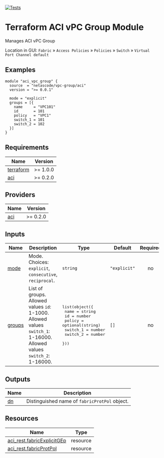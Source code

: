 <!-- BEGIN_TF_DOCS -->
[![Tests](https://github.com/netascode/terraform-aci-vpc-group/actions/workflows/test.yml/badge.svg)](https://github.com/netascode/terraform-aci-vpc-group/actions/workflows/test.yml)

# Terraform ACI vPC Group Module

Manages ACI vPC Group

Location in GUI:
`Fabric` » `Access Policies` » `Policies` » `Switch` » `Virtual Port Channel default`

## Examples

```hcl
module "aci_vpc_group" {
  source  = "netascode/vpc-group/aci"
  version = ">= 0.0.1"

  mode = "explicit"
  groups = [{
    name     = "VPC101"
    id       = 101
    policy   = "VPC1"
    switch_1 = 101
    switch_2 = 102
  }]
}

```

## Requirements

| Name | Version |
|------|---------|
| <a name="requirement_terraform"></a> [terraform](#requirement\_terraform) | >= 1.0.0 |
| <a name="requirement_aci"></a> [aci](#requirement\_aci) | >= 0.2.0 |

## Providers

| Name | Version |
|------|---------|
| <a name="provider_aci"></a> [aci](#provider\_aci) | >= 0.2.0 |

## Inputs

| Name | Description | Type | Default | Required |
|------|-------------|------|---------|:--------:|
| <a name="input_mode"></a> [mode](#input\_mode) | Mode. Choices: `explicit`, `consecutive`, `reciprocal`. | `string` | `"explicit"` | no |
| <a name="input_groups"></a> [groups](#input\_groups) | List of groups. Allowed values `id`: 1-1000. Allowed values `switch_1`: 1-16000. Allowed values `switch_2`: 1-16000. | <pre>list(object({<br>    name     = string<br>    id       = number<br>    policy   = optional(string)<br>    switch_1 = number<br>    switch_2 = number<br>  }))</pre> | `[]` | no |

## Outputs

| Name | Description |
|------|-------------|
| <a name="output_dn"></a> [dn](#output\_dn) | Distinguished name of `fabricProtPol` object. |

## Resources

| Name | Type |
|------|------|
| [aci_rest.fabricExplicitGEp](https://registry.terraform.io/providers/netascode/aci/latest/docs/resources/rest) | resource |
| [aci_rest.fabricProtPol](https://registry.terraform.io/providers/netascode/aci/latest/docs/resources/rest) | resource |
<!-- END_TF_DOCS -->